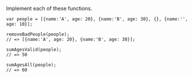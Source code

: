 Implement each of these functions.

```
var people = [{name:'A', age: 20}, {name:'B', age: 30}, {}, {name:'', age: 10}];

removeBadPeople(people);
// => [{name:'A', age: 20}, {name:'B', age: 30}];

sumAgesValid(people);
// => 50

sumAgesAll(people);
// => 60
```
